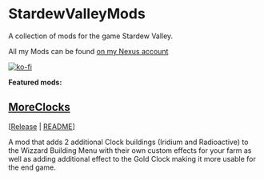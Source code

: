 # StardewValleyMods

A collection of mods for the game Stardew Valley.

All my Mods can be found [on my Nexus account](https://www.nexusmods.com/stardewvalley/users/3590100?tab=user+files)

[![ko-fi](https://www.ko-fi.com/img/githubbutton_sm.svg)](https://ko-fi.com/L3L61RYLE)

**Featured mods:**

## [MoreClocks](https://github.com/p-holodynski/StardewValleyMods/tree/main/MoreClocks)
[[Release](https://www.nexusmods.com/stardewvalley/mods/5005) | [README](https://github.com/p-holodynski/StardewValleyMods/edit/main/MoreClocks/README.md)]

A mod that adds 2 additional Clock buildings (Iridium and Radioactive) to the Wizzard Building Menu with their own custom effects for your farm as well as adding additional effect to the Gold Clock making it more usable for the end game.
